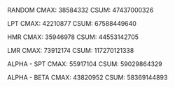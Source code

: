 RANDOM
CMAX: 38584332
CSUM: 47437000326

LPT
CMAX: 42210877
CSUM: 67588449640

HMR
CMAX: 35946978
CSUM: 44553142705

LMR
CMAX: 73912174
CSUM: 117270121338

ALPHA - SPT
CMAX: 55917104
CSUM: 59029864329

ALPHA - BETA
CMAX: 43820952
CSUM: 58369144893